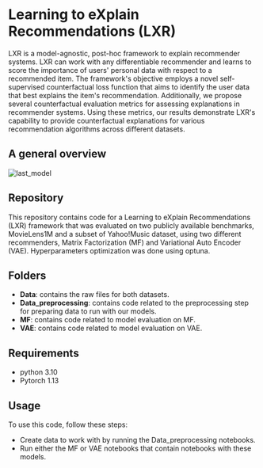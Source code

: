 # Learning to eXplain Recommendations (LXR)

LXR is a model-agnostic, post-hoc framework to explain recommender systems. LXR can work with any differentiable recommender and learns to score the importance of users' personal data with respect to a recommended item. The framework's objective employs a novel self-supervised counterfactual loss function that aims to identify the user data that best explains the item's recommendation. Additionally, we propose several counterfactual evaluation metrics for assessing explanations in recommender systems. Using these metrics, our results demonstrate LXR's capability to provide counterfactual explanations for various recommendation algorithms across different datasets.

## A general overview 

![last_model](https://github.com/ExplainingRecommendations/LXR/assets/130644098/7b3e1511-f3d6-40c9-9563-d6583b0aaee8)

## Repository

This repository contains code for a Learning to eXplain Recommendations (LXR) framework that was evaluated on two publicly available benchmarks, MovieLens1M and a subset of Yahoo!Music dataset, using two different recommenders, Matrix Factorization (MF) and Variational Auto Encoder (VAE). Hyperparameters optimization was done using optuna.

## Folders

* **Data**: contains the raw files for both datasets.
* **Data_preprocessing**: contains code related to the preprocessing step for preparing data to run with our models.
* **MF**: contains code related to model evaluation on MF.
* **VAE**: contains code related to model evaluation on VAE.

## Requirements

* python 3.10
* Pytorch 1.13

## Usage

To use this code, follow these steps:
+ Create data to work with by running the Data_preprocessing notebooks.
+ Run either the MF or VAE notebooks that contain notebooks with these models.




